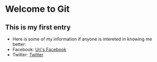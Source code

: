 # Welcome to Git
## This is my first entry
* Here is some of my information if anyone is intereted in knowing me better: 
* Facebook: [Uri's Facebook](https://www.facebook.com/uri.monsonego)
* Twitter: [Twitter](https://x.com/UriMons)


